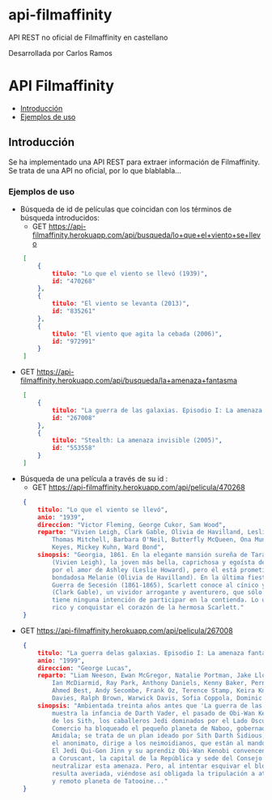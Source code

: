 # api-filmaffinity
API REST no oficial de Filmaffinity en castellano

Desarrollada por Carlos Ramos


# API Filmaffinity

* [Introducción](#introduccion)
* [Ejemplos de uso](#ejemplos-de-uso)

## Introducción

Se ha implementado una API REST para extraer información de Filmaffinity.
Se trata de una API no oficial, por lo que blablabla...

### Ejemplos de uso
* Búsqueda de id de películas que coincidan con los términos de búsqueda introducidos:
    * GET https://api-filmaffinity.herokuapp.com/api/busqueda/lo+que+el+viento+se+llevo
```json
    [
        {
            titulo: "Lo que el viento se llevó (1939)",
            id: "470268"
        },
        {
            titulo: "El viento se levanta (2013)",
            id: "835261"
        },
        {
            titulo: "El viento que agita la cebada (2006)",
            id: "972991"
        }
    ]
```

   * GET https://api-filmaffinity.herokuapp.com/api/busqueda/la+amenaza+fantasma
```json
    [
        {
            titulo: "La guerra de las galaxias. Episodio I: La amenaza fantasma (1999)",
            id: "267008"
        },
        {
            titulo: "Stealth: La amenaza invisible (2005)",
            id: "553558"
        }
    ]
```

* Búsqueda de una película a través de su id :
    * GET https://api-filmaffinity.herokuapp.com/api/pelicula/470268
```json
    {
        titulo: "Lo que el viento se llevó",
        anio: "1939",
        direccion: "Victor Fleming, George Cukor, Sam Wood",
        reparto: "Vivien Leigh, Clark Gable, Olivia de Havilland, Leslie Howard, Hattie McDaniel,
            Thomas Mitchell, Barbara O'Neil, Butterfly McQueen, Ona Munson, Ann Rutherford, Evelyn
            Keyes, Mickey Kuhn, Ward Bond",
        sinopsis: "Georgia, 1861. En la elegante mansión sureña de Tara, vive Scarlett O'Hara
            (Vivien Leigh), la joven más bella, caprichosa y egoísta de la región. Ella suspira
            por el amor de Ashley (Leslie Howard), pero él está prometido con su prima, la dulce y
            bondadosa Melanie (Olivia de Havilland). En la última fiesta antes del estallido de la
            Guerra de Secesión (1861-1865), Scarlett conoce al cínico y apuesto Rhett Butler
            (Clark Gable), un vividor arrogante y aventurero, que sólo piensa en sí mismo y que no
            tiene ninguna intención de participar en la contienda. Lo único que él desea es hacerse
            rico y conquistar el corazón de la hermosa Scarlett."
    }
```

   * GET https://api-filmaffinity.herokuapp.com/api/pelicula/267008
```json
    {
        titulo: "La guerra delas galaxias. Episodio I: La amenaza fantasma",
        anio: "1999",
        direccion: "George Lucas",
        reparto: "Liam Neeson, Ewan McGregor, Natalie Portman, Jake Lloyd, Samuel L. Jackson,
            Ian McDiarmid, Ray Park, Anthony Daniels, Kenny Baker, Pernilla August, Hugh Quarshie,
            Ahmed Best, Andy Secombe, Frank Oz, Terence Stamp, Keira Knightley, Oliver Ford
            Davies, Ralph Brown, Warwick Davis, Sofia Coppola, Dominic West, Silas Carson",
        sinopsis: "Ambientada treinta años antes que 'La guerra de las galaxias' (1977),
            muestra la infancia de Darth Vader, el pasado de Obi-Wan Kenobi y el resurgimiento
            de los Sith, los caballeros Jedi dominados por el Lado Oscuro. La Federación de
            Comercio ha bloqueado el pequeño planeta de Naboo, gobernado por la joven Reina
            Amidala; se trata de un plan ideado por Sith Darth Sidious, que, manteniéndose en
            el anonimato, dirige a los neimoidianos, que están al mando de la Federación.
            El Jedi Qui-Gon Jinn y su aprendiz Obi-Wan Kenobi convencen a Amidala para que vaya
            a Coruscant, la capital de la República y sede del Consejo Jedi, y trate de
            neutralizar esta amenaza. Pero, al intentar esquivar el bloqueo, la nave real
            resulta averiada, viéndose así obligada la tripulación a aterrizar en el desértico
            y remoto planeta de Tatooine..."
    }
```